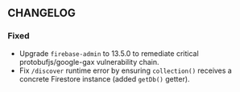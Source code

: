 ## CHANGELOG

### Fixed
- Upgrade `firebase-admin` to 13.5.0 to remediate critical protobufjs/google-gax vulnerability chain.
- Fix `/discover` runtime error by ensuring `collection()` receives a concrete Firestore instance (added `getDb()` getter).
